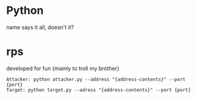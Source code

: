 # Python
name says it all, doesn't it?



<h1>rps</h1>
developed for fun {mainly to troll my brother}


```
Attacker: python attacker.py --address "{address-contents}" --port {port}
Target: python target.py --adress "{address-contents}" --port {port}
```
